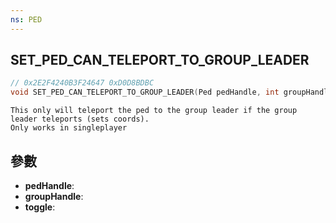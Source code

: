 ```yaml
---
ns: PED
---
```

## SET_PED_CAN_TELEPORT_TO_GROUP_LEADER

```c
// 0x2E2F4240B3F24647 0xD0D8BDBC
void SET_PED_CAN_TELEPORT_TO_GROUP_LEADER(Ped pedHandle, int groupHandle, BOOL toggle);
```

```
This only will teleport the ped to the group leader if the group leader teleports (sets coords).  
Only works in singleplayer  
```

## 參數
* **pedHandle**: 
* **groupHandle**: 
* **toggle**: 

